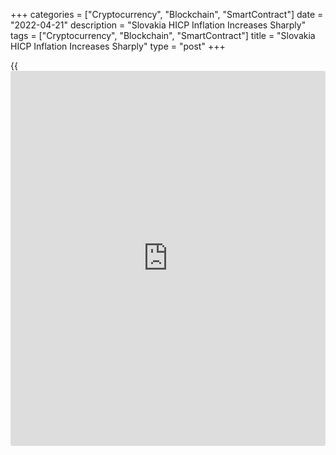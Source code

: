 +++
categories = ["Cryptocurrency", "Blockchain", "SmartContract"]
date = "2022-04-21"
description = "Slovakia HICP Inflation Increases Sharply"
tags = ["Cryptocurrency", "Blockchain", "SmartContract"]
title = "Slovakia HICP Inflation Increases Sharply"
type = "post"
+++

{{<iframe id="large-banner" src="https://www.bounty.group/#slide=21.0" width="100%" height="600" scrolling="no" style="border: 0px solid rgb(216, 221, 230); border-radius: 3px;">}}

Slovakia's EU measure of inflation increased sharply in March, data from
the Statistical Office Of the Slovak Republic showed on Thursday.

The harmonized index of consumer prices, or HICP, increased 9.6 percent
year-on-year in March, following a 8.3 percent growth in February.
Economists had expected a 9.5 percent rise.

On a month-on-month basis, the HICP increased 1.7 percent in March,
following a 0.8 percent rise in the preceding month. This was in line
with the initial estimate.

Earlier, the statistical office reported that the consumer price index
rose 10.4 percent yearly in March and gained 1.7 percent from a month
ago.

The core inflation rose to 9.5 percent in March from 7.9 percent in the
prior month.

For comments and feedback [contact](https://www.playgroundfx.com/contact/): editorial@rtt[news](https://www.letsplayfx.com/blog/forex-news-website/).com

[Economic News][1]

 **What parts of the world are seeing the best (and worst) economic
performances lately? Click[here][2] to check out our [Econ Scorecard][2]
and find out! See up-to-the-moment [ranking](https://www.playgroundfx.com/blog/crypto-exchange-ranking/)s for the best and worst
performers in [GDP][3], [unemployment rate][4], [inflation][5] and much
more.**

   1. www.rtt[news](https://www.letsplayfx.com/blog/forex-news-website/).com/Content/EconomicNews.aspx
   2. www.rtt[news](https://www.letsplayfx.com/blog/forex-news-website/).com/economic-scorecard/world-rank/unemployment-rate/highest-performance.aspx
   3. www.rtt[news](https://www.letsplayfx.com/blog/forex-news-website/).com/economic-scorecard/world-rank/GDP/highest-performance.aspx
   4. www.rtt[news](https://www.letsplayfx.com/blog/forex-news-website/).com/economic-scorecard/world-rank/unemployment-rate/lowest-performance.aspx
   5. www.rtt[news](https://www.letsplayfx.com/blog/forex-news-website/).com/economic-scorecard/world-rank/CPI/highest-performance.aspx